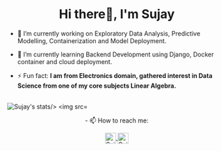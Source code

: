 <h1 align="center">Hi there👋, I'm Sujay</h1>



- 🔭 I’m currently working on Exploratory Data Analysis, Predictive Modelling, Containerization and Model Deployment.
- 🌱 I’m currently learning Backend Development using Django, Docker container and cloud deployment.

- ⚡ Fun fact: **I am from Electronics domain, gathered interest in Data Science from one of my core subjects Linear Algebra.**
<br>
<img src="https://github-readme-stats.vercel.app/api/top-langs/?username=sujay12345&layout=compact" alt="Sujay's stats/>
<img src="https://github-readme-stats.vercel.app/api?username=sujay12345&count_private=true" alt="sujay"/>

 
<p align="center"> - 📫 How to reach me: </p>
 <p align="center">
<a href="https://www.linkedin.com/in/sujay12345">	
  <img align="center" alt="Sujay | LinkdeIn" width="25px" height="25" src="https://cdn.jsdelivr.net/npm/simple-icons@v3/icons/linkedin.svg" />	
</a>	
<a href="https://www.kaggle.com/sujay12345">	
  <img align="center" alt="Sujay | Kaggle" width="25px" height="25" src="https://cdn.jsdelivr.net/npm/simple-icons@v3/icons/kaggle.svg" />	
</a>		
</p>
